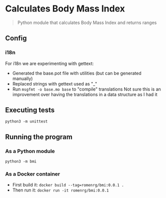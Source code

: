 # Calculates Body Mass Index
> Python module that calculates Body Mass Index and returns ranges 

## Config

### i18n
For i18n we are experimenting with gettext:
* Generated the base.pot file with utilities (but can be generated manually)
* Replaced strings with gettext used as "\_" 
* Run `msgfmt -o base.mo base` to "compile" translations
Not sure this is an improvement over having the translations in a data structure as I had it

## Executing tests
`python3 -m unittest`

## Running the program

### As a Python module
`python3 -m bmi`

### As a Docker container

* First build it: `docker build --tag=romenrg/bmi:0.0.1 .`
* Then run it: `docker run -it romenrg/bmi:0.0.1`
